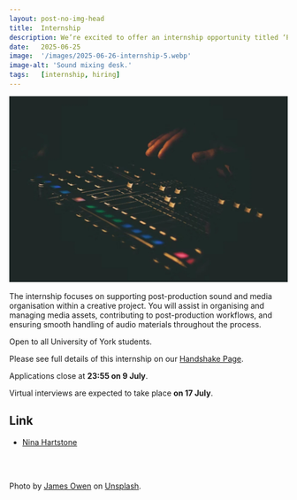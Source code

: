```yaml
---
layout: post-no-img-head
title:  Internship
description: We’re excited to offer an internship opportunity titled ‘Post-Production Sound Intern’, with Academy Award-winning Sound Supervisor Nina Hartstone. 
date:   2025-06-25
image:  '/images/2025-06-26-internship-5.webp'
image-alt: 'Sound mixing desk.'
tags:   [internship, hiring]
---  
```


![Sound mixing desk.](./../images/2025-06-26-internship-5.webp)

The internship focuses on supporting post-production sound and media organisation within a creative project. You will assist in organising and managing media assets, contributing to post-production workflows, and ensuring smooth handling of audio materials throughout the process. 

Open to all University of York students.

Please see full details of this internship on our [Handshake Page](https://york.joinhandshake.co.uk/jobs/186998/share_preview).

Applications close at **23:55 on 9 July**. 

Virtual interviews are expected to take place **on 17 July**.

## Link

- [Nina Hartstone](team-panel-hartstone)

<br><br>

Photo by <a href="https://unsplash.com/@jhjowen?utm_content=creditCopyText&utm_medium=referral&utm_source=unsplash">James Owen</a> on <a href="https://unsplash.com/photos/man-sitting-in-front-of-computer-MuIvHRJbjA8?utm_content=creditCopyText&utm_medium=referral&utm_source=unsplash">Unsplash</a>.
      

